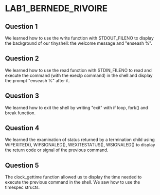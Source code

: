 # LAB1_BERNEDE_RIVOIRE

## Question 1
We learned how to use the write function with STDOUT_FILENO to display 
the background of our tinyshell: the welcome message and "enseash %".

## Question 2
We learned how to use the read function with STDIN_FILENO to read and execute
the command (with the execlp command) in the shell and display 
the prompt "enseash %" after it.

## Question 3
We learned how to exit the shell by writing "exit" with
if loop, fork() and break function.

## Question 4
We learned the examination of status returned by a termination child 
using WIFEXITED(), WIFSIGNALED(), WEXITESTATUS(), WSIGNALED()
to display the return code or signal of the previous command.

## Question 5
The clock_gettime function allowed us to display the time needed to execute 
the previous command in the shell. We saw how to use the timespec structs.

